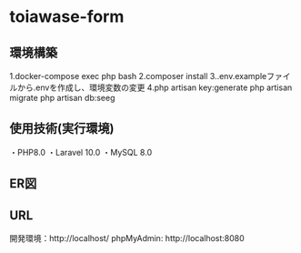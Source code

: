 # toiawase-form

## 環境構築
1.docker-compose exec php bash
2.composer install
3..env.exampleファイルから.envを作成し、環境変数の変更
4.php artisan key:generate
php artisan migrate
php artisan db:seeg


## 使用技術(実行環境)
・PHP8.0
・Laravel 10.0
・MySQL 8.0

## ER図


## URL
開発環境：http://localhost/
phpMyAdmin: http://localhost:8080
